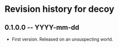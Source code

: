 # Revision history for decoy

## 0.1.0.0 -- YYYY-mm-dd

* First version. Released on an unsuspecting world.
